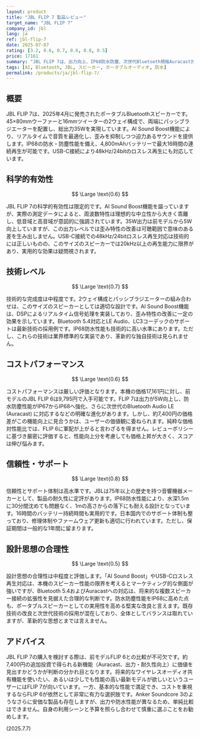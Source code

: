 ```yaml
---
layout: product
title: "JBL FLIP 7 製品レビュー"
target_name: "JBL FLIP 7"
company_id: jbl
lang: ja
ref: jbl-flip-7
date: 2025-07-07
rating: [3.2, 0.6, 0.7, 0.6, 0.8, 0.5]
price: 17161
summary: "JBL FLIP 7は、出力向上、IP68防水防塵、次世代Bluetooth規格Auracast対応など、前モデルから順当な進化を遂げたポータブルスピーカーです。しかし、これらの機能向上が価格に反映されており、コストパフォーマンスの面では前モデルほどの魅力はなく、慎重な判断が求められます。"
tags: [AI, Bluetooth, JBL, スピーカー, ポータブルオーディオ, 防水]
permalink: /products/ja/jbl-flip-7/
---
```


## 概要

JBL FLIP 7は、2025年4月に発売されたポータブルBluetoothスピーカーです。45×80mmウーファーと16mmツイーターの2ウェイ構成で、両端にパッシブラジエーターを配置し、総出力35Wを実現しています。AI Sound Boost機能により、リアルタイムで音質を最適化し、歪みを抑制しつつ迫力あるサウンドを提供します。IP68の防水・防塵性能を備え、4,800mAhバッテリーで最大16時間の連続再生が可能です。USB-C接続により48kHz/24bitのロスレス再生にも対応しています。

## 科学的有効性

$$ \Large \text{0.6} $$

JBL FLIP 7の科学的有効性は限定的です。AI Sound Boost機能を謳っていますが、実際の測定データによると、周波数特性は理想的な中立性から大きく乖離し、低音域と高音域が意図的に強調されています。35W出力は前モデルから5W向上していますが、この出力レベルでは歪み特性の改善は可聴範囲で意味のある差を生み出しません。USB-C接続での48kHz/24bitロスレス再生対応は技術的には正しいものの、このサイズのスピーカーでは20kHz以上の再生能力に限界があり、実用的な効果は疑問視されます。

## 技術レベル

$$ \Large \text{0.7} $$

技術的な完成度は中程度です。2ウェイ構成とパッシブラジエーターの組み合わせは、このサイズのスピーカーとしては適切な設計です。AI Sound Boost機能は、DSPによるリアルタイム信号処理を実装しており、歪み特性の改善に一定の効果を示しています。Bluetooth 5.4対応とLE Audio、LC3コーデックのサポートは最新技術の採用例です。IP68防水性能も技術的に高い水準にあります。ただし、これらの技術は業界標準的な実装であり、革新的な独自技術は見られません。

## コストパフォーマンス

$$ \Large \text{0.6} $$

コストパフォーマンスは厳しい評価となります。本機の価格17,161円に対し、前モデルのJBL FLIP 6は9,795円で入手可能です。FLIP 7は出力が5W向上し、防水防塵性能がIP67からIP68へ強化、さらに次世代のBluetooth Audio LE (Auracast) に対応するなどの明確な進化があります。しかし、約7,400円の価格差がこの機能向上に見合うかは、ユーザーの価値観に委ねられます。純粋な価格対性能比では、FLIP 6に軍配が上がると言わざるを得ません。レビューポリシーに基づき厳密に評価すると、性能向上分を考慮しても価格上昇が大きく、スコアは伸び悩みます。

## 信頼性・サポート

$$ \Large \text{0.8} $$

信頼性とサポート体制は高水準です。JBLは75年以上の歴史を持つ音響機器メーカーとして、製品の耐久性に定評があります。IP68防水性能により、水深1.5mに30分間沈めても問題なく、1mの高さからの落下にも耐える設計となっています。16時間のバッテリー持続時間も実用的です。日本国内でのサポート体制も整っており、修理体制やファームウェア更新も適切に行われています。ただし、保証期間は一般的な1年間に留まります。

## 設計思想の合理性

$$ \Large \text{0.5} $$

設計思想の合理性は中程度と評価します。「AI Sound Boost」やUSB-Cロスレス再生対応は、本機のスピーカー性能の限界を考えるとマーケティング的な側面が強いですが、Bluetooth 5.4およびAuracastへの対応は、将来的な複数スピーカー接続の拡張性を見据えた合理的な判断です。防水防塵性能をIP68に高めた点も、ポータブルスピーカーとしての実用性を高める堅実な改良と言えます。既存技術の改良と次世代技術の採用が混在しており、全体としてバランスは取れていますが、革新的な思想とまでは言えません。

## アドバイス

JBL FLIP 7の購入を検討する際は、前モデルFLIP 6との比較が不可欠です。約7,400円の追加投資で得られる新機能（Auracast、出力・耐久性向上）に価値を見出すかどうかが判断の分かれ目となります。将来的なワイヤレスオーディオ共有機能を使いたい、あるいは少しでも性能の高い最新モデルが欲しいというユーザーにはFLIP 7が向いています。一方、基本的な性能で満足でき、コストを重視するならFLIP 6が依然として非常に有力な選択肢です。Anker Soundcore 3のようなさらに安価な製品も存在しますが、出力や防水性能が異なるため、単純比較はできません。自身の利用シーンと予算を照らし合わせて慎重に選ぶことをお勧めします。

(2025.7.7)